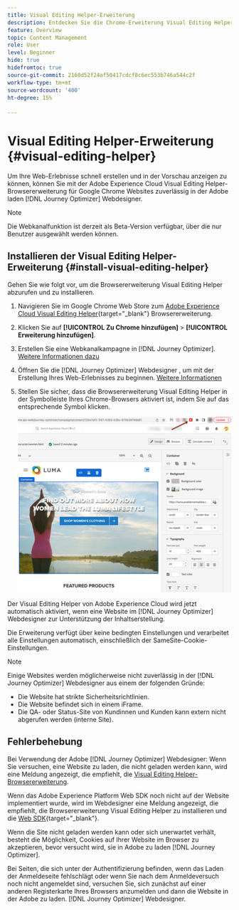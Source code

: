 ```yaml
---
title: Visual Editing Helper-Erweiterung
description: Entdecken Sie die Chrome-Erweiterung Visual Editing Helper , mit der Sie Web-Seiten in Journey Optimizer erstellen und in der Vorschau anzeigen können.
feature: Overview
topic: Content Management
role: User
level: Beginner
hide: true
hidefromtoc: true
source-git-commit: 2160d52f24af50417cdcf8c6ec553b746a544c2f
workflow-type: tm+mt
source-wordcount: '400'
ht-degree: 15%

---
```


# Visual Editing Helper-Erweiterung {#visual-editing-helper}

Um Ihre Web-Erlebnisse schnell erstellen und in der Vorschau anzeigen zu können, können Sie mit der Adobe Experience Cloud Visual Editing Helper-Browsererweiterung für Google Chrome Websites zuverlässig in der Adobe laden [!DNL Journey Optimizer] Webdesigner.

>[!NOTE]
>
>Die Webkanalfunktion ist derzeit als Beta-Version verfügbar, über die nur Benutzer ausgewählt werden können.

## Installieren der Visual Editing Helper-Erweiterung {#install-visual-editing-helper}

Gehen Sie wie folgt vor, um die Browsererweiterung Visual Editing Helper abzurufen und zu installieren.

1. Navigieren Sie im Google Chrome Web Store zum [Adobe Experience Cloud Visual Editing Helper](https://chrome.google.com/webstore/detail/adobe-experience-cloud-vi/kgmjjkfjacffaebgpkpcllakjifppnca){target=&quot;_blank&quot;} Browsererweiterung.

1. Klicken Sie auf **[!UICONTROL Zu Chrome hinzufügen]** > **[!UICONTROL Erweiterung hinzufügen]**.

1. Erstellen Sie eine Webkanalkampagne in [!DNL Journey Optimizer]. [Weitere Informationen dazu](author-web.md#create-web-campaign)

1. Öffnen Sie die [!DNL Journey Optimizer] Webdesigner , um mit der Erstellung Ihres Web-Erlebnisses zu beginnen. [Weitere Informationen](author-web.md)

1. Stellen Sie sicher, dass die Browsererweiterung Visual Editing Helper in der Symbolleiste Ihres Chrome-Browsers aktiviert ist, indem Sie auf das entsprechende Symbol klicken.

   ![](assets/web-visual-editing-extension.png)

Der Visual Editing Helper von Adobe Experience Cloud wird jetzt automatisch aktiviert, wenn eine Website im [!DNL Journey Optimizer] Webdesigner zur Unterstützung der Inhaltserstellung.

Die Erweiterung verfügt über keine bedingten Einstellungen und verarbeitet alle Einstellungen automatisch, einschließlich der SameSite-Cookie-Einstellungen.

>[!NOTE]
>
>Einige Websites werden möglicherweise nicht zuverlässig in der [!DNL Journey Optimizer] Webdesigner aus einem der folgenden Gründe:
>
> * Die Website hat strikte Sicherheitsrichtlinien.
> * Die Website befindet sich in einem iFrame.
> * Die QA- oder Status-Site von Kundinnen und Kunden kann extern nicht abgerufen werden (interne Site).


## Fehlerbehebung

Bei Verwendung der Adobe [!DNL Journey Optimizer] Webdesigner: Wenn Sie versuchen, eine Website zu laden, die nicht geladen werden kann, wird eine Meldung angezeigt, die empfiehlt, die [Visual Editing Helper-Browsererweiterung](#install-visual-editing-helper).

Wenn das Adobe Experience Platform Web SDK noch nicht auf der Website implementiert wurde, wird im Webdesigner eine Meldung angezeigt, die empfiehlt, die Browsererweiterung Visual Editing Helper zu installieren und die [Web SDK](https://experienceleague.adobe.com/docs/platform-learn/implement-web-sdk/overview.html?lang=de){target=&quot;_blank&quot;}.

Wenn die Site nicht geladen werden kann oder sich unerwartet verhält, besteht die Möglichkeit, Cookies auf Ihrer Website im Browser zu akzeptieren, bevor versucht wird, sie in Adobe zu laden [!DNL Journey Optimizer].

Bei Seiten, die sich unter der Authentifizierung befinden, wenn das Laden der Anmeldeseite fehlschlägt oder wenn Sie nach dem Anmeldeversuch noch nicht angemeldet sind, versuchen Sie, sich zunächst auf einer anderen Registerkarte Ihres Browsers anzumelden und dann die Website in der Adobe zu laden. [!DNL Journey Optimizer] Webdesigner.
